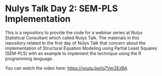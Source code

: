 # Nulys Talk Day 2: SEM-PLS Implementation

This is a repository to provide the code for a webinar series at Nulys Statistical Consultant which called Nulys Talk. The materials in this repository related to the first day of Nulys Talk that concern about the implementation of Structural Equation Modeling using Partial Least Squares (SEM-PLS) with an example to implement the technique using the R programming language.

You can watch the video here:
https://youtu.be/iq7Ver2EzBA
